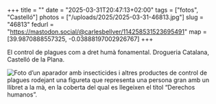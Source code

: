 +++
title = ""
date = "2025-03-31T20:47:13+02:00"
tags = ["fotos", "Castelló"]
photos = ["/uploads/2025/2025-03-31-46813.jpg"]
slug = "46813"
fedurl = "https://mastodon.social/@carlesbellver/114258531523695491"
map = [39.9870888557325, -0.03888197002926767]
+++

El control de plagues com a dret humà fonamental. Drogueria Catalana, Castelló de la Plana.

<img alt="Foto d’un aparador amb insecticides i altres productes de control de plagues rodejant una figureta que representa una persona gran amb un llibret a la mà, en la coberta del qual es llegeixen el títol “Derechos humanos”." src="/uploads/2025/2025-03-31-46813.jpg">
